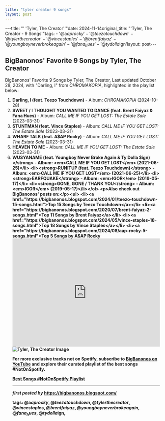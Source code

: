 ```yaml
---
title: "tyler creator 9 songs"
layout: post
---
```

---title: "' 'Tyler, The Creator''"date: 2024-11-14original_title: "'Tyler, The Creator - 9 Songs'"tags:  - '@a$aprocky'  - '@teezotouchdown'  - '@tylerthecreator'  - '@vincestaples'  - '@brentfaiyaz'  - '@youngboyneverbrokeagain'  - '@fana_hues'  - '@tydolla$ign'layout: post---<h2>BigBanonos' Favorite 9 Songs by Tyler, The Creator</h2><p>BigBanonos' Favorite 9 Songs by Tyler, The Creator, Last updated October 28, 2024, with "Darling, I" from <em>CHROMAKOPIA</em>, highlighted in the playlist below:</p> <ol> <li><strong>Darling, I (feat. Teezo Touchdown)</strong> - Album: <em>CHROMAKOPIA</em> (2024-10-28)</li> <li><strong>SWEET / I THOUGHT YOU WANTED TO DANCE (feat. Brent Faiyaz & Fana Hues)</strong> - Album: <em>CALL ME IF YOU GET LOST: The Estate Sale</em> (2023-03-31)</li> <li><strong>STUNTMAN (feat. Vince Staples)</strong> - Album: <em>CALL ME IF YOU GET LOST: The Estate Sale</em> (2023-03-31)</li> <li><strong>WHARF TALK (feat. A$AP Rocky)</strong> - Album: <em>CALL ME IF YOU GET LOST: The Estate Sale</em> (2023-03-31)</li> <li><strong>HEAVEN TO ME</strong> - Album: <em>CALL ME IF YOU GET LOST: The Estate Sale</em> (2023-03-31)</li> <li><strong>WUSYANAME (feat. Youngboy Never Broke Again & Ty Dolla $ign)</strong> - Album: <em>CALL ME IF YOU GET LOST</em> (2021-06-25)</li> <li><strong>RUNITUP (feat. Teezo Touchdown)</strong> - Album: <em>CALL ME IF YOU GET LOST</em> (2021-06-25)</li> <li><strong>EARFQUAKE</strong> - Album: <em>IGOR</em> (2019-05-17)</li> <li><strong>GONE, GONE / THANK YOU</strong> - Album: <em>IGOR</em> (2019-05-17)</li></ol> <p>Also check out BigBanonos' posts on:</p><ul> <li><a href="https://bigbanonos.blogspot.com/2024/01/teezo-touchdown-15-songs.html">Top 15 Songs by Teezo Touchdown</a></li> <li><a href="https://bigbanonos.blogspot.com/2020/07/brent-faiyaz-2-songs.html">Top 11 Songs by Brent Faiyaz</a></li> <li><a href="https://bigbanonos.blogspot.com/2024/05/vince-staples-18-songs.html">Top 18 Songs by Vince Staples</a></li> <li><a href="https://bigbanonos.blogspot.com/2024/08/aap-rocky-5-songs.html">Top 5 Songs by A$AP Rocky</a></li></ul> <!--Playlist Embed--><iframe allow="autoplay; clipboard-write; encrypted-media; fullscreen; picture-in-picture" allowfullscreen="" frameborder="0" height="352" loading="lazy" src="https://open.spotify.com/embed/playlist/7mOKWwfnrKhSBqAD1d8xEd?utm_source=generator" width="100%"></iframe> <!--Image--><img alt="Tyler, The Creator Image" src="https://media.pitchfork.com/photos/5d1a3fa749bcdc0008fbc54f/16:9/w_1680,h_945,c_limit/Tyler-Ice-Cream.jpg" /> <!--Subscribe and Playlist Links--><div>    <p>For more exclusive tracks not on Spotify, subscribe to <a href="https://www.youtube.com/@BigBanonos" target="_blank">BigBanonos on YouTube</a> and explore their curated playlist of the best songs <strong>#NotOnSpotify</strong>.</p>    <p><a href="https://www.youtube.com/playlist?list=PLtuNtuTatqI0kFahUCbtbfenC_ET5O_tr" target="_blank">Best Songs #NotOnSpotify Playlist<br /></a></p></div><hr /><p><em>first posted by</em> <a href="https://bigbanonos.blogspot.com/" rel="noopener" target="_new">https://bigbanonos.blogspot.com/</a></p><p>tags: @a$aprocky,@teezotouchdown,@tylerthecreator,@vincestaples,@brentfaiyaz,@youngboyneverbrokeagain,@fana_hues,@tydolla$ign,</p>